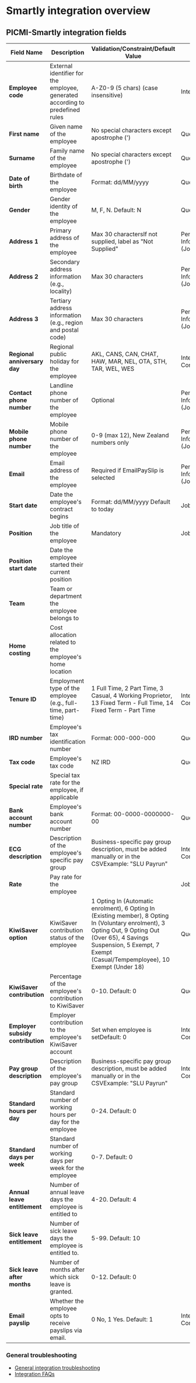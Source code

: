 # Smartly integration overview

## PICMI-Smartly integration fields

| **Field Name**                    | **Description**                                                               | **Validation/Constraint/Default Value**                                                                                                                                                                                         | **Source**                       |
|-----------------------------------|-------------------------------------------------------------------------------|---------------------------------------------------------------------------------------------------------------------------------------------------------------------------------------------------------------------------------|----------------------------------|
| **Employee code**                 | External identifier for the employee, generated according to predefined rules | A-Z0-9 (5 chars) (case insensitive)                                                                                                                                                                                             | Integration                      |
| **First name**                    | Given name of the employee                                                    | No special characters except apostrophe (')                                                                                                                                                                                     | Questions                        |
| **Surname**                       | Family name of the employee                                                   | No special characters except apostrophe (')                                                                                                                                                                                     | Questions                        |
| **Date of birth**                 | Birthdate of the employee                                                     | Format: dd/MM/yyyy                                                                                                                                                                                                              | Questions                        |
| **Gender**                        | Gender identity of the employee                                               | M, F, N. Default: N                                                                                                                                                                                                             | Questions                        |
| **Address 1**                     | Primary address of the employee                                               | Max 30 charactersIf not supplied, label as "Not Supplied"                                                                                                                                                                       | Personal Information (Jobseeker) |
| **Address 2**                     | Secondary address information (e.g., locality)                                | Max 30 characters                                                                                                                                                                                                               | Personal Information (Jobseeker) |
| **Address 3**                     | Tertiary address information (e.g., region and postal code)                   | Max 30 characters                                                                                                                                                                                                               | Personal Information (Jobseeker) |
| **Regional anniversary day**      | Regional public holiday for the employee                                      | AKL, CANS, CAN, CHAT, HAW, MAR, NEL, OTA, STH, TAR, WEL, WES                                                                                                                                                                    | Integration Configuration        |
| **Contact phone number**          | Landline phone number of the employee                                         | Optional                                                                                                                                                                                                                        | Personal Information (Jobseeker) |
| **Mobile phone number**           | Mobile phone number of the employee                                           | 0-9 (max 12), New Zealand numbers only                                                                                                                                                                                          | Personal Information (Jobseeker) |
| **Email**                         | Email address of the employee                                                 | Required if EmailPaySlip is selected                                                                                                                                                                                            | Personal Information (Jobseeker) |
| **Start date**                    | Date the employee's contract begins                                           | Format: dd/MM/yyyy Default to today                                                                                                                                                                                             | Job                              |
| **Position**                      | Job title of the employee                                                     | Mandatory                                                                                                                                                                                                                       | Job                              |
| **Position start date**           | Date the employee started their current position                              |                                                                                                                                                                                                                                 |                                  |
| **Team**                          | Team or department the employee belongs to                                    |                                                                                                                                                                                                                                 |                                  |
| **Home costing**                  | Cost allocation related to the employee's home location                       |                                                                                                                                                                                                                                 |                                  |
| **Tenure ID**                     | Employment type of the employee (e.g., full-time, part-time)                  | 1 Full Time, 2 Part Time, 3 Casual, 4 Working Proprietor, 13 Fixed Term - Full Time, 14 Fixed Term - Part Time                                                                                                                  | Integration Configuration        |
| **IRD number**                    | Employee's tax identification number                                          | Format: 000-000-000                                                                                                                                                                                                             | Questions                        |
| **Tax code**                      | Employee's tax code                                                           | NZ IRD                                                                                                                                                                                                                          | Questions                        |
| **Special rate**                  | Special tax rate for the employee, if applicable                              |                                                                                                                                                                                                                                 |                                  |
| **Bank account number**           | Employee's bank account number                                                | Format: 00-0000-0000000-00                                                                                                                                                                                                      | Questions                        |
| **ECG description**               | Description of the employee's specific pay group                              | Business-specific pay group description, must be added manually or in the CSVExample: "SLU Payrun"                                                                                                                              | Integration Configuration        |
| **Rate**                          | Pay rate for the employee                                                     |                                                                                                                                                                                                                                 | Job                              |
| **KiwiSaver option**              | KiwiSaver contribution status of the employee                                 | 1 Opting In (Automatic enrolment), 6 Opting In (Existing member), 8 Opting In (Voluntary enrolment), 3 Opting Out, 9 Opting Out (Over 65), 4 Savings Suspension, 5 Exempt, 7 Exempt (Casual/Tempemployee), 10 Exempt (Under 18) | Questions                        |
| **KiwiSaver contribution**        | Percentage of the employee's contribution to KiwiSaver                        | 0-10. Default: 0                                                                                                                                                                                                                | Questions                        |
| **Employer subsidy contribution** | Employer contribution to the employee's KiwiSaver account                     | Set when employee is setDefault: 0                                                                                                                                                                                              | Integration Configuration        |
| **Pay group description**         | Description of the employee's pay group                                       | Business-specific pay group description, must be added manually or in the CSVExample: "SLU Payrun"                                                                                                                              | Integration Configuration        |
| **Standard hours per day**        | Standard number of working hours per day for the employee                     | 0-24. Default: 0                                                                                                                                                                                                                |                                  |
| **Standard days per week**        | Standard number of working days per week for the employee                     | 0-7. Default: 0                                                                                                                                                                                                                 |                                  |
| **Annual leave entitlement**      | Number of annual leave days the employee is entitled to                       | 4-20. Default: 4                                                                                                                                                                                                                |                                  |
| **Sick leave entitlement**        | Number of sick leave days the employee is entitled to.                        | 5-99. Default: 10                                                                                                                                                                                                               |                                  |
| **Sick leave after months**       | Number of months after which sick leave is granted.                           | 0-12. Default: 0                                                                                                                                                                                                                |                                  |
| **Email payslip**                 | Whether the employee opts to receive payslips via email.                      | 0 No, 1 Yes. Default: 1                                                                                                                                                                                                         | Integration Configuration        |

<box>

### General troubleshooting

- [General integration troubleshooting](integrations#troubleshooting)
- [Integration FAQs](../faqs#integrations)

</box>
